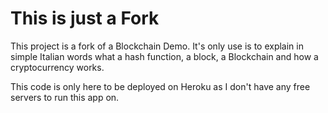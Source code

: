 # This is just a Fork
This project is a fork of a Blockchain Demo. It's only use is to explain in simple Italian words what a hash function, a block, a Blockchain and how a cryptocurrency works.

This code is only here to be deployed on Heroku as I don't have any free servers to run this app on.

